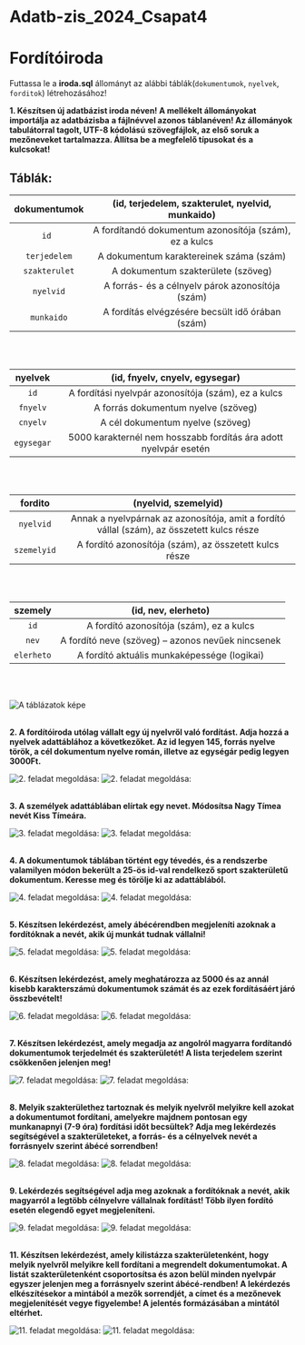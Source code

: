 # Adatb-zis_2024_Csapat4

# Fordítóiroda

Futtassa le a **iroda.sql** állományt az alábbi táblák(`dokumentumok`, `nyelvek`, `forditok`) létrehozásához!

**1. Készítsen új adatbázist iroda néven! A mellékelt állományokat importálja az adatbázisba**
**a fájlnévvel azonos táblanéven! Az állományok tabulátorral tagolt, UTF-8 kódolású**
**szövegfájlok, az első soruk a mezőneveket tartalmazza. Állítsa be a megfelelő típusokat és**
**a kulcsokat!**

## Táblák:

|**dokumentumok**| (id, terjedelem, szakterulet, nyelvid, munkaido)      |
|:--------------:|:--------:                                             |
|`id `           | A fordítandó dokumentum azonosítója (szám), ez a kulcs|
|`terjedelem`    | A dokumentum karaktereinek száma (szám)               |
|`szakterulet`   |  A dokumentum szakterülete (szöveg)                   |
|`nyelvid`       | A forrás- és a célnyelv párok azonosítója (szám)      |
|`munkaido`      |  A fordítás elvégzésére becsült idő órában (szám)     |
</br>
</br>

|**nyelvek**| (id, fnyelv, cnyelv, egysegar)                                 |
|:---------:|:--------:                                                      |
|`id`       | A fordítási nyelvpár azonosítója (szám), ez a kulcs            |
|`fnyelv`   | A forrás dokumentum nyelve (szöveg)                            |
|`cnyelv`   | A cél dokumentum nyelve (szöveg)                               |
|`egysegar` |5000 karakternél nem hosszabb fordítás ára adott nyelvpár esetén|
</br>
</br>

|**fordito**|(nyelvid, szemelyid)                                                                        |  
|:---------:|:--------:                                                                                  |                                
|`nyelvid`  | Annak a nyelvpárnak az azonosítója, amit a fordító vállal (szám), az összetett kulcs része |
|`szemelyid`|          A fordító azonosítója (szám), az összetett kulcs része                            |
</br>
</br>

|**szemely**|(id, nev, elerheto)                                |
|:------:   |:--------:                                         |
|`id`       | A fordító azonosítója (szám), ez a kulcs          |
|`nev`      | A fordító neve (szöveg) – azonos nevűek nincsenek |
|`elerheto` |  A fordító aktuális munkaképessége (logikai)      |
</br>
</br>

![A táblázatok képe](diagram.PNG)
</br>
</br>

**2. A fordítóiroda utólag vállalt egy új nyelvről való fordítást. Adja hozzá a nyelvek adattáblához a következőket. Az id legyen 145, forrás nyelve török, a cél dokumentum nyelve román, illetve az egységár pedig legyen 3000Ft.**

![2. feladat megoldása:](<képek/2.feladat(kód).PNG>)
![2. feladat megoldása:](<képek/2.feladat(tábla).PNG>)
</br>
</br>

**3. A személyek adattáblában elírtak egy nevet. Módosítsa Nagy Tímea nevét Kiss Tímeára.**

   ![3. feladat megoldása:](<képek/3.feladat(kód).PNG>)
   ![3. feladat megoldása:](<képek/3.feladat(tábla).PNG>)
   </br>
   </br>

**4. A dokumentumok táblában történt egy tévedés, és a rendszerbe valamilyen módon bekerült a 25-ös id-val rendelkező sport szakterületű dokumentum. Keresse meg és törölje ki az adattáblából.**

   ![4. feladat megoldása:](<képek/4.feladat(kód).PNG>)
   ![4. feladat megoldása:](<képek/4.feladat(tábla).PNG>)
   </br>
   </br>

**5. Készítsen lekérdezést, amely ábécérendben megjeleníti azoknak a fordítóknak a nevét, akik új munkát tudnak vállalni!**

![5. feladat megoldása:](<képek/5.feladat(kód).PNG>)
![5. feladat megoldása:](<képek/5.feladat(tábla).PNG>)
</br>
</br>

**6. Készítsen lekérdezést, amely meghatározza az 5000 és az annál kisebb karakterszámú dokumentumok számát és az ezek fordításáért járó összbevételt!**

![6. feladat megoldása:](<képek/6.feladat(kód).PNG>)
![6. feladat megoldása:](<képek/6.feladat(tábla).PNG>)
</br>
</br>

**7. Készítsen lekérdezést, amely megadja az angolról magyarra fordítandó dokumentumok terjedelmét és szakterületét! A lista terjedelem szerint csökkenően jelenjen meg!**

![7. feladat megoldása:](<képek/7.feladat(kód).PNG>)
![7. feladat megoldása:](<képek/7.feladat(tábla).PNG>)
</br>
</br>

**8. Melyik szakterülethez tartoznak és melyik nyelvről melyikre kell azokat a dokumentumot fordítani, amelyekre majdnem pontosan egy munkanapnyi (7-9 óra) fordítási időt becsültek? Adja meg lekérdezés segítségével a szakterületeket, a forrás- és a célnyelvek nevét a forrásnyelv szerint ábécé sorrendben!**

![8. feladat megoldása:](<képek/8.feladat(kód).PNG>)
![8. feladat megoldása:](<képek/8.feladat(tábla).PNG>)
</br>
</br>

**9. Lekérdezés segítségével adja meg azoknak a fordítóknak a nevét, akik magyarról a legtöbb célnyelvre vállalnak fordítást! Több ilyen fordító esetén elegendő egyet megjeleníteni.**
</br>

![9. feladat megoldása:](<képek/9.feladat(kód).PNG>)
![9. feladat megoldása:](<képek/9.feladat(tábla).PNG>)
</br>
</br>

**11. Készítsen lekérdezést, amely kilistázza szakterületenként, hogy melyik nyelvről melyikre kell fordítani a megrendelt dokumentumokat. A listát szakterületenként csoportosítsa és azon belül minden nyelvpár egyszer jelenjen meg a forrásnyelv szerint ábécé-rendben! A lekérdezés elkészítésekor a mintából a mezők sorrendjét, a címet és a mezőnevek megjelenítését vegye figyelembe! A jelentés formázásában a mintától eltérhet.**

![11. feladat megoldása:](<képek/11.feladat(kód).PNG>)
![11. feladat megoldása:](<képek/11.feladat(tábla).PNG>)
</br>
</br>